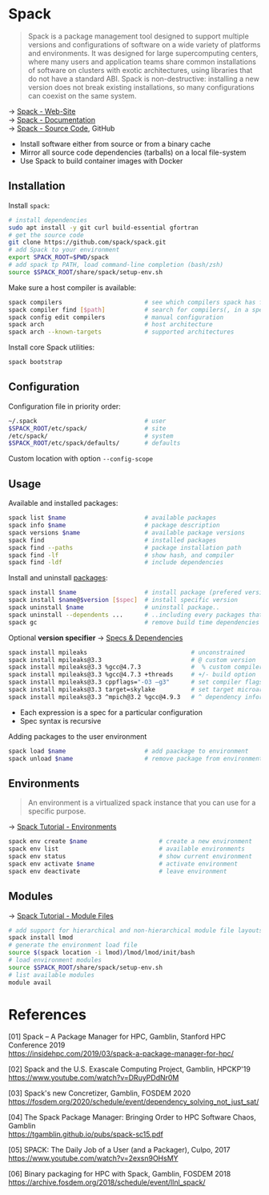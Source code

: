 # Spack

> Spack is a package management tool designed to support multiple versions and
> configurations of software on a wide variety of platforms and environments. It
> was designed for large supercomputing centers, where many users and
> application teams share common installations of software on clusters with
> exotic architectures, using libraries that do not have a standard ABI. Spack
> is non-destructive: installing a new version does not break existing
> installations, so many configurations can coexist on the same system.

→  [Spack - Web-Site](https://spack.io)  
→  [Spack - Documentation](https://spack.readthedocs.io)  
→  [Spack - Source Code](https://github.com/spack/spack), GitHub

* Install software either from source or from a binary cache
* Mirror all source code dependencies (tarballs) on a local file-system
* Use Spack to build container images with Docker

## Installation

Install `spack`:

```bash
# install dependencies
sudo apt install -y git curl build-essential gfortran
# get the source code
git clone https://github.com/spack/spack.git
# add Spack to your environment
export SPACK_ROOT=$PWD/spack
# add spack tp PATH, load command-line completion (bash/zsh)
source $SPACK_ROOT/share/spack/setup-env.sh
```

Make sure a host compiler is available:

```bash
spack compilers                       # see which compilers spack has found
spack compiler find [$path]           # search for compilers(, in a specified path)
spack config edit compilers           # manual configuration
spack arch                            # host architecture
spack arch --known-targets            # supported architectures
```

Install core Spack utilities:

```bash
spack bootstrap
```

## Configuration

Configuration file in priority order:

```bash
~/.spack                              # user
$SPACK_ROOT/etc/spack/                # site
/etc/spack/                           # system
$SPACK_ROOT/etc/spack/defaults/       # defaults
```

Custom location with option `--config-scope`

## Usage

Available and installed packages:

```bash
spack list $name                      # available packages
spack info $name                      # package description
spack versions $name                  # available package versions
spack find                            # installed packages
spack find --paths                    # package installation path
spack find -lf                        # show hash, and compiler
spack find -ldf                       # include dependencies
```

Install and uninstall [packages](https://spack.readthedocs.io/en/latest/package_list.html):

```bash
spack install $name                   # install package (prefered versions)
spack install $name@$version [$spec]  # install specific version
spack uninstall $name                 # uninstall package..
spack uninstall --dependents ...      # ..including every packages that depend on
spack gc                              # remove build time dependencies
```

Optional **version specifier** →  [Specs & Dependencies](https://spack.readthedocs.io/en/latest/basic_usage.html#specs-dependencies)

```bash
spack install mpileaks                             # unconstrained
spack install mpileaks@3.3                         # @ custom version
spack install mpileaks@3.3 %gcc@4.7.3              #  % custom compiler
spack install mpileaks@3.3 %gcc@4.7.3 +threads     # +/- build option
spack install mpileaks@3.3 cppflags="-O3 –g3"      # set compiler flags
spack install mpileaks@3.3 target=skylake          # set target microarchitecture
spack install mpileaks@3.3 ^mpich@3.2 %gcc@4.9.3   # ^ dependency information
```

* Each expression is a spec for a particular configuration
* Spec syntax is recursive

Adding packages to the user environment

```bash
spack load $name                      # add paackage to environment
spack unload $name                    # remove package from environment
```

## Environments

> An environment is a virtualized spack instance that you can use for a specific
> purpose.

→ [Spack Tutorial - Environments](https://spack-tutorial.readthedocs.io/en/latest/tutorial_environments.html)

```bash
spack env create $name                    # create a new environment
spack env list                            # available environments
spack env status                          # show current environment
spack env activate $name                  # activate environment
spack env deactivate                      # leave environment
```

## Modules

→ [Spack Tutorial - Module Files](https://spack-tutorial.readthedocs.io/en/latest/tutorial_modules.html)

```bash
# add support for hierarchical and non-hierarchical module file layouts
spack install lmod
# generate the environment load file
source $(spack location -i lmod)/lmod/lmod/init/bash
# load environment modules
source $SPACK_ROOT/share/spack/setup-env.sh
# list available modules
module avail
```


# References


[01] Spack – A Package Manager for HPC, Gamblin, Stanford HPC Conference 2019  
<https://insidehpc.com/2019/03/spack-a-package-manager-for-hpc/>

[02] Spack and the U.S. Exascale Computing Project, Gamblin, HPCKP'19  
<https://www.youtube.com/watch?v=DRuyPDdNr0M>

[03] Spack's new Concretizer, Gamblin, FOSDEM 2020  
<https://fosdem.org/2020/schedule/event/dependency_solving_not_just_sat/>

[04] The Spack Package Manager: Bringing Order to HPC Software Chaos, Gamblin  
<https://tgamblin.github.io/pubs/spack-sc15.pdf>

[05] SPACK: The Daily Job of a User (and a Packager), Culpo, 2017  
<https://www.youtube.com/watch?v=2exsn9OHsMY>

[06] Binary packaging for HPC with Spack, Gamblin, FOSDEM 2018  
<https://archive.fosdem.org/2018/schedule/event/llnl_spack/>
